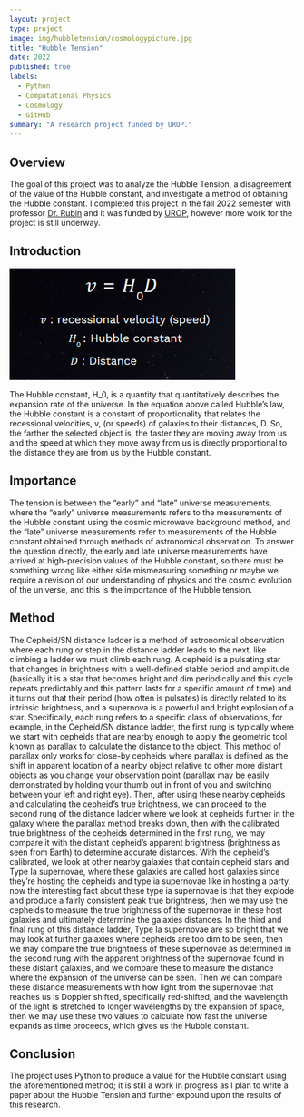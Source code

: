 ```yaml
---
layout: project
type: project
image: img/hubbletension/cosmologypicture.jpg
title: "Hubble Tension"
date: 2022
published: true
labels:
  - Python
  - Computational Physics
  - Cosmology
  - GitHub
summary: "A research project funded by UROP."
---
```


## Overview

The goal of this project was to analyze the Hubble Tension, a disagreement of the value of the Hubble constant, and investigate a method of obtaining the Hubble constant. I completed this project in the fall 2022 semester with professor [Dr. Rubin](https://www.phys.hawaii.edu/profile/David-Rubin/) and it was funded by [UROP](https://manoa.hawaii.edu/undergrad/urop/), however more work for the project is still underway. 

## Introduction

<img class="img-fluid" src="../img/hubbletension/hubbleconstantequation.PNG">

The Hubble constant, H_0, is a quantity that quantitatively describes the expansion rate of the universe. In the equation above called Hubble’s law, the Hubble constant is a constant of proportionality that relates the recessional velocities, v, (or speeds) of galaxies to their distances, D. So, the farther the selected object is, the faster they are moving away from us and the speed at which they move away from us is directly proportional to the distance they are from us by the Hubble constant. 

## Importance

The tension is between the “early” and “late” universe measurements, where the “early” universe measurements refers to the measurements of the Hubble constant using the cosmic microwave background method, and the “late” universe measurements refer to measurements of the Hubble constant obtained through methods of astronomical observation. To answer the question directly, the early and late universe measurements have arrived at high-precision values of the Hubble constant, so there must be something wrong like either side mismeasuring something or maybe we require a revision of our understanding of physics and the cosmic evolution of the universe, and this is the importance of the Hubble tension.

## Method

The Cepheid/SN distance ladder is a method of astronomical observation where each rung or step in the distance ladder leads to the next, like climbing a ladder we must climb each rung. A cepheid is a pulsating star that changes in brightness with a well-defined stable period and amplitude (basically it is a star that becomes bright and dim periodically and this cycle repeats predictably and this pattern lasts for a specific amount of time) and it turns out that their period (how often is pulsates) is directly related to its intrinsic brightness, and a supernova is a powerful and bright explosion of a star. Specifically, each rung refers to a specific class of observations, for example, in the Cepheid/SN distance ladder, the first rung is typically where we start with cepheids that are nearby enough to apply the geometric tool known as parallax to calculate the distance to the object. This method of parallax only works for close-by cepheids where parallax is defined as the shift in apparent location of a nearby object relative to other more distant objects as you change your observation point (parallax may be easily demonstrated by holding your thumb out in front of you and switching between your left and right eye). Then, after using these nearby cepheids and calculating the cepheid’s true brightness, we can proceed to the second rung of the distance ladder where we look at cepheids further in the galaxy where the parallax method breaks down, then with the calibrated true brightness of the cepheids determined in the first rung, we may compare it with the distant cepheid’s apparent brightness (brightness as seen from Earth) to determine accurate distances. With the cepheid’s calibrated, we look at other nearby galaxies that contain cepheid stars and Type Ia supernovae, where these galaxies are called host galaxies since they’re hosting the cepheids and type ia supernovae like in hosting a party, now the interesting fact about these type ia supernovae is that they explode and produce a fairly consistent peak true brightness, then we may use the cepheids to measure the true brightness of the supernovae in these host galaxies and ultimately determine the galaxies distances. In the third and final rung of this distance ladder, Type Ia supernovae are so bright that we may look at further galaxies where cepheids are too dim to be seen, then we may compare the true brightness of these supernovae as determined in the second rung with the apparent brightness of the supernovae found in these distant galaxies, and we compare these to measure the distance where the expansion of the universe can be seen. Then we can compare these distance measurements with how light from the supernovae that reaches us is Doppler shifted, specifically red-shifted, and the wavelength of the light is stretched to longer wavelengths by the expansion of space, then we may use these two values to calculate how fast the universe expands as time proceeds, which gives us the Hubble constant.

## Conclusion

The project uses Python to produce a value for the Hubble constant using the aforementioned method; it is still a work in progress as I plan to write a paper about the Hubble Tension and further expound upon the results of this research.
